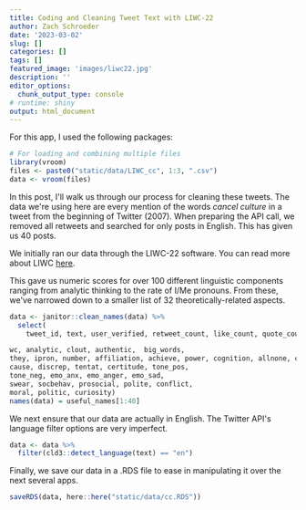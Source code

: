 ```yaml
---
title: Coding and Cleaning Tweet Text with LIWC-22
author: Zach Schroeder
date: '2023-03-02'
slug: []
categories: []
tags: []
featured_image: 'images/liwc22.jpg'
description: ''
editor_options: 
  chunk_output_type: console
# runtime: shiny
output: html_document
---
```




For this app, I used the following packages:


```r
# For loading and combining multiple files
library(vroom)
files <- paste0("static/data/LIWC_cc", 1:3, ".csv")
data <- vroom(files)
```

In this post, I'll walk us through our process for cleaning these tweets. The data we're using here are every mention of the words *cancel culture* in a tweet from the beginning of Twitter (2007). When preparing the API call, we removed all retweets and searched for only posts in English. This has given us 40 posts.

We initially ran our data through the LIWC-22 software. You can read more about LIWC [here](https://www.liwc.app/).

This gave us numeric scores for over 100 different linguistic components ranging from analytic thinking to the rate of I/Me pronouns. From these, we've narrowed down to a smaller list of 32 theoretically-related aspects.


```r
data <- janitor::clean_names(data) %>% 
  select(
    tweet_id, text, user_verified, retweet_count, like_count, quote_count, user_followers_count, user_following_count, 

wc, analytic, clout, authentic,  big_words,
they, ipron, number, affiliation, achieve, power, cognition, allnone, cogproc, insight, 
cause, discrep, tentat, certitude, tone_pos,
tone_neg, emo_anx, emo_anger, emo_sad,
swear, socbehav, prosocial, polite, conflict,
moral, politic, curiosity)
names(data) = useful_names[1:40]
```

We next ensure that our data are actually in English. The Twitter API's language filter options are very imperfect.


```r
data <- data %>% 
  filter(cld3::detect_language(text) == "en")
```

Finally, we save our data in a .RDS file to ease in manipulating it over the next several apps.


```r
saveRDS(data, here::here("static/data/cc.RDS"))
```

